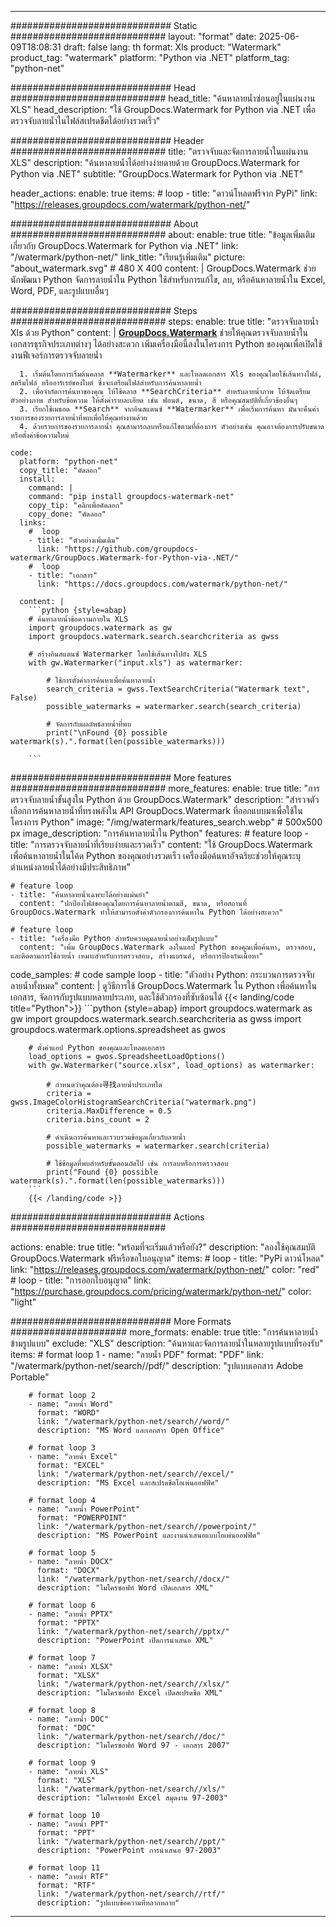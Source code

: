 
---
############################# Static ############################
layout: "format"
date:  2025-06-09T18:08:31
draft: false
lang: th
format: Xls
product: "Watermark"
product_tag: "watermark"
platform: "Python via .NET"
platform_tag: "python-net"

############################# Head ############################
head_title: "ค้นหาลายน้ำซ่อนอยู่ในแผ่นงาน XLS"
head_description: "ใช้ GroupDocs.Watermark for Python via .NET เพื่อตรวจจับลายน้ำในไฟล์สเปรดชีตได้อย่างรวดเร็ว"

############################# Header ############################
title: "ตรวจจับและจัดการลายน้ำในแผ่นงาน XLS" 
description: "ค้นหาลายน้ำได้อย่างง่ายดายด้วย GroupDocs.Watermark for Python via .NET"
subtitle: "GroupDocs.Watermark for Python via .NET" 

header_actions:
  enable: true
  items:
    #  loop
    - title: "ดาวน์โหลดฟรีจาก PyPi"
      link: "https://releases.groupdocs.com/watermark/python-net/"
      
############################# About ############################
about:
    enable: true
    title: "ข้อมูลเพิ่มเติมเกี่ยวกับ GroupDocs.Watermark for Python via .NET"
    link: "/watermark/python-net/"
    link_title: "เรียนรู้เพิ่มเติม"
    picture: "about_watermark.svg" # 480 X 400
    content: |
       GroupDocs.Watermark ช่วยนักพัฒนา Python จัดการลายน้ำใน Python ใช้สำหรับการแก้ไข, ลบ, หรือค้นหาลายน้ำใน Excel, Word, PDF, และรูปแบบอื่นๆ

############################# Steps ############################
steps:
    enable: true
    title: "ตรวจจับลายน้ำ Xls ด้วย Python"
    content: |
      **[GroupDocs.Watermark](https://products.groupdocs.com/watermark/python-net/)** ช่วยให้คุณตรวจจับลายน้ำในเอกสารธุรกิจประเภทต่างๆ ได้อย่างสะดวก เพิ่มเครื่องมือนี้ลงในโครงการ Python ของคุณเพื่อเปิดใช้งานฟีเจอร์การตรวจจับลายน้ำ
      
      1. เริ่มต้นโดยการเริ่มต้นคลาส **Watermarker** และโหลดเอกสาร Xls ของคุณโดยใช้เส้นทางไฟล์, สตรีมไฟล์ หรืออาร์เรย์ของไบต์ ซึ่งจะเตรียมไฟล์สำหรับการค้นหาลายน้ำ
      2. เพื่อจำกัดการค้นหาของคุณ ให้ใช้คลาส **SearchCriteria** สำหรับลายน้ำภาพ ให้จัดเตรียมตัวอย่างภาพ สำหรับข้อความ ให้ตั้งค่ารายละเอียด เช่น ฟอนต์, ขนาด, สี หรือคุณสมบัติที่เกี่ยวข้องอื่นๆ
      3. เรียกใช้เมธอด **Search** จากอินสแตนซ์ **Watermarker** เพื่อเริ่มการค้นหา มันจะคืนค่ารายการของรายการลายน้ำที่พบเพื่อให้คุณทำงานด้วย
      4. ด้วยรายการของรายการลายน้ำ คุณสามารถลบหรือแก้ไขตามที่ต้องการ ตัวอย่างเช่น คุณอาจต้องการปรับขนาดหรือตั้งค่าข้อความใหม่
   
    code:
      platform: "python-net"
      copy_title: "คัดลอก"
      install:
        command: |
        command: "pip install groupdocs-watermark-net"
        copy_tip: "คลิกเพื่อคัดลอก"
        copy_done: "คัดลอก"
      links:
        #  loop
        - title: "ตัวอย่างเพิ่มเติม"
          link: "https://github.com/groupdocs-watermark/GroupDocs.Watermark-for-Python-via-.NET/"
        #  loop
        - title: "เอกสาร"
          link: "https://docs.groupdocs.com/watermark/python-net/"
          
      content: |
        ```python {style=abap}
        # ค้นหาลายน้ำข้อความภายใน XLS
        import groupdocs.watermark as gw
        import groupdocs.watermark.search.searchcriteria as gwss

        # สร้างอินสแตนซ์ Watermarker โดยใช้เส้นทางไปยัง XLS
        with gw.Watermarker("input.xls") as watermarker:

            # ใช้การตั้งค่าการค้นหาเพื่อค้นหาลายน้ำ
            search_criteria = gwss.TextSearchCriteria("Watermark text", False)
            possible_watermarks = watermarker.search(search_criteria)

            # จัดการกับผลลัพธ์ลายน้ำที่พบ
            print("\nFound {0} possible watermark(s).".format(len(possible_watermarks)))
       
        ```  

############################# More features ############################
more_features:
  enable: true
  title: "การตรวจจับลายน้ำขั้นสูงใน Python ด้วย GroupDocs.Watermark"
  description: "สำรวจตัวเลือกการค้นหาลายน้ำที่ทรงพลังใน API GroupDocs.Watermark ที่ออกแบบมาเพื่อใช้ในโครงการ Python"
  image: "/img/watermark/features_search.webp" # 500x500 px
  image_description: "การค้นหาลายน้ำใน Python"
  features:
    # feature loop
    - title: "การตรวจจับลายน้ำที่เรียบง่ายและรวดเร็ว"
      content: "ใช้ GroupDocs.Watermark เพื่อค้นหาลายน้ำในโค้ด Python ของคุณอย่างรวดเร็ว เครื่องมือค้นหาอัจฉริยะช่วยให้คุณระบุตำแหน่งลายน้ำได้อย่างมีประสิทธิภาพ"

    # feature loop
    - title: "ค้นหาลายน้ำเฉพาะได้อย่างแม่นยำ"
      content: "ปกป้องไฟล์ของคุณโดยการค้นหาลายน้ำตามสี, ขนาด, หรือสถานที่ GroupDocs.Watermark ทำให้สามารถตั้งค่าตัวกรองการค้นหาใน Python ได้อย่างสะดวก"

    # feature loop
    - title: "เครื่องมือ Python สำหรับควบคุมลายน้ำอย่างเต็มรูปแบบ"
      content: "เพิ่ม GroupDocs.Watermark ลงในแอป Python ของคุณเพื่อค้นหา, ตรวจสอบ, และติดตามการใช้ลายน้ำ เหมาะสำหรับการตรวจสอบ, สร้างแบรนด์, หรือการป้องกันเนื้อหา"
      
  code_samples:
    # code sample loop
    - title: "ตัวอย่าง Python: กระบวนการตรวจจับลายน้ำทั้งหมด"
      content: |
        ดูวิธีการใช้ GroupDocs.Watermark ใน Python เพื่อค้นหาในเอกสาร, จัดการกับรูปแบบหลายประเภท, และใช้ตัวกรองที่ซับซ้อนได้
        {{< landing/code title="Python">}}
        ```python {style=abap}
        import groupdocs.watermark as gw
        import groupdocs.watermark.search.searchcriteria as gwss
        import groupdocs.watermark.options.spreadsheet as gwos

        # ตั้งค่าแอป Python ของคุณและโหลดเอกสาร
        load_options = gwos.SpreadsheetLoadOptions()
        with gw.Watermarker("source.xlsx", load_options) as watermarker:

            # กำหนดว่าคุณต้อง寻找ลายน้ำประเภทใด
            criteria = gwss.ImageColorHistogramSearchCriteria("watermark.png")
            criteria.MaxDifference = 0.5
            criteria.bins_count = 2

            # ดำเนินการค้นหาและรวบรวมข้อมูลเกี่ยวกับลายน้ำ
            possible_watermarks = watermarker.search(criteria)

            # ใช้ข้อมูลที่พบสำหรับขั้นตอนถัดไป เช่น การลบหรือการตรวจสอบ
            print("Found {0} possible watermark(s).".format(len(possible_watermarks)))        
        ```
        {{< /landing/code >}}


############################# Actions ############################

actions:
  enable: true
  title: "พร้อมที่จะเริ่มแล้วหรือยัง?"
  description: "ลองใช้คุณสมบัติ GroupDocs.Watermark ฟรีหรือขอใบอนุญาต"
  items:
    #  loop
    - title: "PyPi ดาวน์โหลด"
      link: "https://releases.groupdocs.com/watermark/python-net/"
      color: "red"
        #  loop
    - title: "การออกใบอนุญาต"
      link: "https://purchase.groupdocs.com/pricing/watermark/python-net/"
      color: "light"


############################# More Formats #####################
more_formats:
    enable: true
    title: "การค้นหาลายน้ำข้ามรูปแบบ"
    exclude: "XLS"
    description: "ค้นหาและจัดการลายน้ำในหลายรูปแบบที่รองรับ"
    items: 
        # format loop 1
        - name: "ลายน้ำ PDF"
          format: "PDF"
          link: "/watermark/python-net/search//pdf/"
          description: "รูปแบบเอกสาร Adobe Portable"

        # format loop 2
        - name: "ลายน้ำ Word"
          format: "WORD"
          link: "/watermark/python-net/search//word/"
          description: "MS Word และเอกสาร Open Office"
          
        # format loop 3
        - name: "ลายน้ำ Excel"
          format: "EXCEL"
          link: "/watermark/python-net/search//excel/"
          description: "MS Excel และสเปรดชีตโอเพ่นออฟฟิศ"

        # format loop 4
        - name: "ลายน้ำ PowerPoint"
          format: "POWERPOINT"
          link: "/watermark/python-net/search//powerpoint/"
          description: "MS PowerPoint และงานนำเสนอแบบโอเพ่นออฟฟิศ"

        # format loop 5
        - name: "ลายน้ำ DOCX"
          format: "DOCX"
          link: "/watermark/python-net/search//docx/"
          description: "ไมโครซอฟท์ Word เปิดเอกสาร XML"
          
        # format loop 6
        - name: "ลายน้ำ PPTX"
          format: "PPTX"
          link: "/watermark/python-net/search//pptx/"
          description: "PowerPoint เปิดการนำเสนอ XML"
          
        # format loop 7
        - name: "ลายน้ำ XLSX"
          format: "XLSX"
          link: "/watermark/python-net/search//xlsx/"
          description: "ไมโครซอฟท์ Excel เปิดสเปรดชีต XML"

        # format loop 8
        - name: "ลายน้ำ DOC"
          format: "DOC"
          link: "/watermark/python-net/search//doc/"
          description: "ไมโครซอฟท์ Word 97 - เอกสาร 2007"

        # format loop 9
        - name: "ลายน้ำ XLS"
          format: "XLS"
          link: "/watermark/python-net/search//xls/"
          description: "ไมโครซอฟท์ Excel สมุดงาน 97-2003"

        # format loop 10
        - name: "ลายน้ำ PPT"
          format: "PPT"
          link: "/watermark/python-net/search//ppt/"
          description: "PowerPoint การนำเสนอ 97-2003"

        # format loop 11
        - name: "ลายน้ำ RTF"
          format: "RTF"
          link: "/watermark/python-net/search//rtf/"
          description: "รูปแบบข้อความที่หลากหลาย"

---
